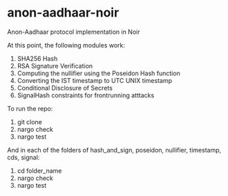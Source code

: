 # anon-aadhaar-noir
Anon-Aadhaar protocol implementation in Noir

At this point, the following modules work: 

1. SHA256 Hash
2. RSA Signature Verification
3. Computing the nullifier using the Poseidon Hash function
4. Converting the IST timestamp to UTC UNIX timestamp
5. Conditional Disclosure of Secrets
6. SignalHash constraints for frontrunning atttacks

To run the repo:

1. git clone
2. nargo check
3. nargo test

And in each of the folders of hash_and_sign, poseidon, nullifier, timestamp, cds, signal:

1. cd folder_name
2. nargo check
3. nargo test
